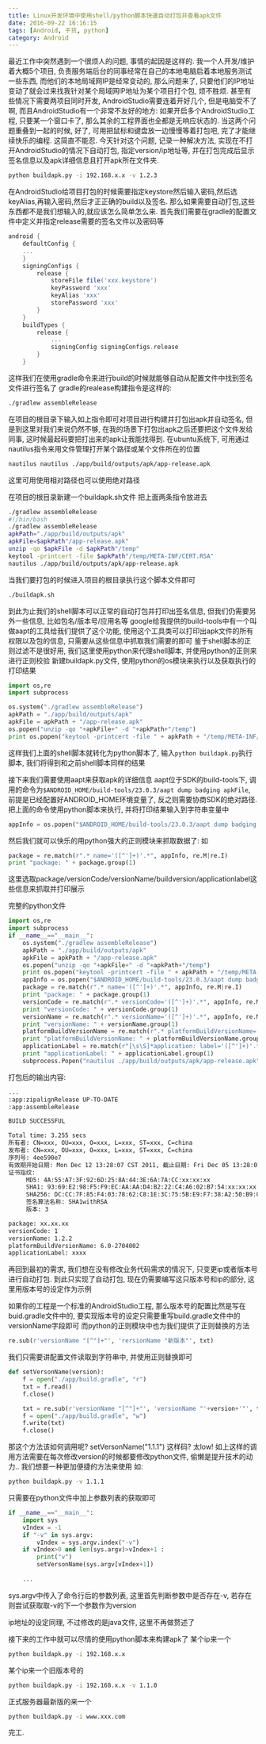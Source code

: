 ```yaml
---
title: Linux开发环境中使用shell/python脚本快速自动打包并查看apk文件
date: 2016-09-22 16:16:15
tags: [Android, 干货, python]
category: Android
---
```


最近工作中突然遇到一个很烦人的问题, 事情的起因是这样的. 我一个人开发/维护着大概5个项目, 负责服务端后台的同事经常在自己的本地电脑启着本地服务测试一些东西, 而他们的本地局域网IP是经常变动的, 那么问题来了, 只要他们的IP地址变动了就会过来找我针对某个局域网IP地址为某个项目打个包, 烦不胜烦. 甚至有些情况下需要两项目同时开发, AndroidStudio需要连着开好几个, 但是电脑受不了啊, 而且AndroidStudio有一个非常不友好的地方: 如果开启多个AndroidStudio工程, 只要某一个窗口卡了, 那么其余的工程界面也全都是无响应状态的. 当这两个问题重叠到一起的时候, 好了, 可用把鼠标和键盘放一边慢慢等着打包吧, 完了才能继续快乐的编程. 这简直不能忍.
今天针对这个问题, 记录一种解决方法, 实现在不打开AndroidStudio的情况下自动打包, 指定version/ip地址等, 并在打包完成后显示签名信息以及apk详细信息且打开apk所在文件夹.
```sh
python buildapk.py -i 192.168.x.x -v 1.2.3
```
<!-- more -->

在AndroidStudio给项目打包的时候需要指定keystore然后输入密码,然后选keyAlias,再输入密码,然后才正正确的build以及签名.
那么如果需要自动打包,这些东西都不是我们想输入的,就应该怎么简单怎么来.
首先我们需要在gradle的配置文件中定义并指定release需要的签名文件以及密码等
```gradle
android {
    defaultConfig {
	...
    }
    signingConfigs {
        release {
            storeFile file('xxx.keystore')
            keyPassword 'xxx'
            keyAlias 'xxx'
            storePassword 'xxx'
        }
    }
    buildTypes {
        release {
            ...
            signingConfig signingConfigs.release
        }
    }
```

这样我们在使用gradle命令来进行build的时候就能够自动从配置文件中找到签名文件进行签名了
gradle的realease构建指令是这样的:
```sh
./gradlew assembleRelease
```
在项目的根目录下输入如上指令即可对项目进行构建并打包出apk并自动签名, 但是到这里对我们来说仍然不够, 在我的场景下打包出apk之后还要把这个文件发给同事, 这时候最起码要把打出来的apk让我能找得到.
在ubuntu系统下, 可用通过nautilus指令来用文件管理打开某个路径或某个文件所在的位置
```sh
nautilus nautilus ./app/build/outputs/apk/app-release.apk
```
这里可用使用相对路径也可以使用绝对路径

在项目的根目录新建一个buildapk.sh文件
把上面两条指令放进去
```sh
./gradlew assembleRelease
#!/bin/bash
./gradlew assembleRelease
apkPath="./app/build/outputs/apk"
apkFile=$apkPath"/app-release.apk"
unzip -qo $apkFile -d $apkPath"/temp"
keytool -printcert -file $apkPath"/temp/META-INF/CERT.RSA"
nautilus ./app/build/outputs/apk/app-release.apk
```
当我们要打包的时候进入项目的根目录执行这个脚本文件即可
```sh
./buildapk.sh
```
到此为止我们的shell脚本可以正常的自动打包并打印出签名信息, 但我们仍需要另外一些信息, 比如包名/版本号/应用名等
google给我提供的build-tools中有一个叫做aapt的工具给我们提供了这个功能, 使用这个工具类可以打印出apk文件的所有权限以及包的信息, 只需要从这些信息中抓取我们需要的即可
鉴于shell脚本的正则过滤不是很好用, 我们这里使用python来代理shell脚本, 并使用python的正则来进行正则校验
新建buildapk.py文件, 使用python的os模块来执行以及获取执行的打印结果
```python
import os,re
import subprocess

os.system("./gradlew assembleRelease")
apkPath = "./app/build/outputs/apk"
apkFile = apkPath + "/app-release.apk"
os.popen("unzip -qo "+apkFile+" -d "+apkPath+"/temp")
print os.popen("keytool -printcert -file " + apkPath + "/temp/META-INF/CERT.RSA").read()
```
这样我们上面的shell脚本就转化为python脚本了, 输入`python buildapk.py`执行脚本, 我们将得到和之前shell脚本同样的结果

接下来我们需要使用aapt来获取apk的详细信息
aapt位于SDK的build-tools下, 调用的命令为`$ANDROID_HOME/build-tools/23.0.3/aapt dump badging apkFile`, 前提是已经配置好ANDROID_HOME环境变量了, 反之则需要协商SDK的绝对路径.
把上面的命令使用python脚本来执行, 并将打印结果输入到字符串变量中
```python
appInfo = os.popen("$ANDROID_HOME/build-tools/23.0.3/aapt dump badging " + apkFile).read()
```
然后我们就可以快乐的用python强大的正则模块来抓取数据了: 如
```python
package = re.match(r".* name='([^']+)'.*", appInfo, re.M|re.I)
print "package: " + package.group(1)
```
这里选取package/versionCode/versionName/buildversion/applicationlabel这些信息来抓取并打印展示

完整的python文件
```python
import os,re
import subprocess
if __name__=="__main__": 
	os.system("./gradlew assembleRelease")
	apkPath = "./app/build/outputs/apk"
	apkFile = apkPath + "/app-release.apk"
	os.popen("unzip -qo "+apkFile+" -d "+apkPath+"/temp")
	print os.popen("keytool -printcert -file " + apkPath + "/temp/META-INF/CERT.RSA").read()
	appInfo = os.popen("$ANDROID_HOME/build-tools/23.0.3/aapt dump badging " + apkFile).read()
	package = re.match(r".* name='([^']+)'.*", appInfo, re.M|re.I)
	print "package: " + package.group(1)
	versionCode = re.match(r".* versionCode='([^']+)'.*", appInfo, re.M|re.I)
	print "versionCode: " + versionCode.group(1)
	versionName = re.match(r".* versionName='([^']+)'.*", appInfo, re.M|re.I)
	print "versionName: " + versionName.group(1)
	platformBuildVersionName = re.match(r".* platformBuildVersionName='([^']+)'.*", appInfo, re.M|re.I)
	print "platformBuildVersionName: " + platformBuildVersionName.group(1)
	applicationLabel = re.match(r"[\s\S]*application: label='([^']+)'.*", appInfo, re.M|re.I)
	print "applicationLabel: " + applicationLabel.group(1)
	subprocess.Popen("nautilus ./app/build/outputs/apk/app-release.apk", shell=True, stdout=subprocess.PIPE, stderr=subprocess.STDOUT)
```

打包后的输出内容:
```sh
...
:app:zipalignRelease UP-TO-DATE
:app:assembleRelease

BUILD SUCCESSFUL

Total time: 3.255 secs
所有者: CN=xxx, OU=xxx, O=xxx, L=xxx, ST=xxx, C=china
发布者: CN=xxx, OU=xxx, O=xxx, L=xxx, ST=xxx, C=china
序列号: 4ee590e7
有效期开始日期: Mon Dec 12 13:28:07 CST 2011, 截止日期: Fri Dec 05 13:28:07 CST 2036
证书指纹:
	 MD5: 4A:55:A7:3F:92:6D:25:8A:44:3E:6A:7A:CC:xx:xx:xx
	 SHA1: 93:69:E2:98:F5:F9:EC:AA:AA:D4:B2:22:C4:A6:02:B7:54:xx:xx:xx
	 SHA256: DC:CC:7F:85:F4:03:78:62:C8:1E:3C:75:5B:E9:F7:38:A2:50:B9:0E:93:1A:DE:BC:E7:C1:66:DA:5F:xx:xx:xx
	 签名算法名称: SHA1withRSA
	 版本: 3

package: xx.xx.xx
versionCode: 1
versionName: 1.2.2
platformBuildVersionName: 6.0-2704002
applicationLabel: xxxx
```

再回到最初的需求, 我们想在没有修改业务代码需求的情况下, 只变更ip或者版本号进行自动打包.
到此只实现了自动打包, 现在仍需要编写这只版本号和ip的部分, 这里用版本号的设定作为示例

如果你的工程是一个标准的AndroidStudio工程, 那么版本号的配置比然是写在buid.gradle文件中的, 要实现版本号的设定只需要重写build.gradle文件中的versionName字段即可
而python的正则模块中也为我们提供了正则替换的方法
```python
re.sub(r'versionName "[^"]+"', 'rersionName "新版本"', txt)
```
我们只需要讲配置文件读取到字符串中, 并使用正则替换即可
```python
def setVersonName(version):
	f = open("./app/build.gradle", "r")
	txt = f.read()
	f.close()

	txt = re.sub(r'versionName "[^"]+"', 'versionName "'+version+'"', txt)
	f = open("./app/build.gradle", "w")
	f.write(txt)
	f.close()

```
那这个方法该如何调用呢? setVersonName("1.1.1") 这样码? 太low!
如上这样的调用方法需要在每次修改version的时候都要修改python文件, 偷懒是提升技术的动力..
我们想要一种更加便捷的方法来使用 如:
```sh
python buildapk.py -v 1.1.1
```
只需要在python文件中加上参数列表的获取即可
```python
if __name__=="__main__":
	import sys
	vIndex = -1
	if "-v" in sys.argv:
		vIndex = sys.argv.index("-v")
	if vIndex>0 and len(sys.argv)>vIndex+1 :
		print("v")
		setVersonName(sys.argv[vIndex+1])
	
	...
```
sys.argv中传入了命令行后的参数列表, 这里首先判断参数中是否存在-v, 若存在则尝试获取取-v的下一个参数作为version

ip地址的设定同理, 不过修改的是java文件, 这里不再做赘述了

接下来的工作中就可以尽情的使用python脚本来构建apk了
某个ip来一个
```sh
python buildapk.py -i 192.168.x.x
```
某个ip来一个旧版本号的
```sh
python buildapk.py -i 192.168.x.x -v 1.1.0
```
正式服务器最新版的来一个
```sh
python buildapk.py -i www.xxx.com
```

完工.

